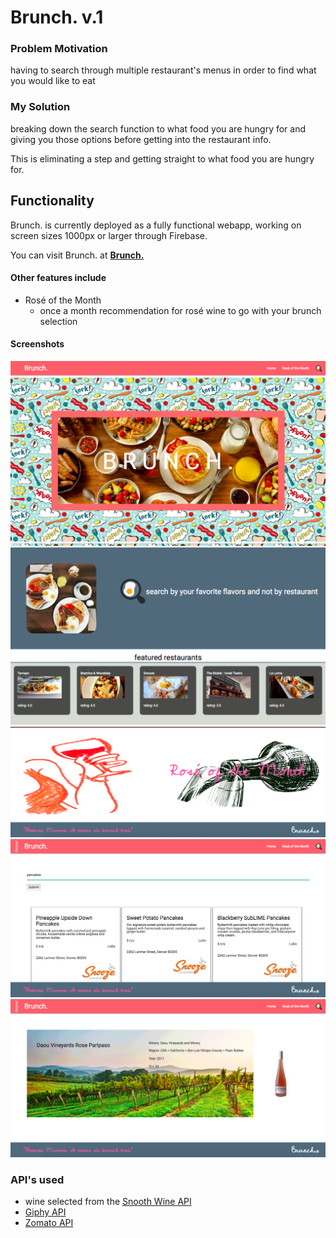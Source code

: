 # Brunch. v.1

### Problem Motivation
having to search through multiple restaurant's menus in order to find what you would like to eat

### My Solution
breaking down the search function to what food you are hungry for and giving you those options before getting into the restaurant info.

This is eliminating a step and getting straight to what food you are hungry for.

## Functionality
Brunch. is currently deployed as a fully functional webapp, working on screen sizes 1000px or larger through Firebase.

You can visit Brunch. at **[Brunch.](https://brunch-app-project-1.firebaseapp.com)**

#### Other features include
* Rosé of the Month
  * once a month recommendation for rosé wine to go with your brunch selection

#### Screenshots

![Home Screen](public/pictures/Home-Screen.png)
![Home - Search/Featured section](public/pictures/Search-Featured.png)
![Home - Rosé section](public/pictures/Rose-section.png)
![Search Page](public/pictures/Search-Page.png)
![Rosé Page](public/pictures/Rose-page.png)

### API's used
  * wine selected from the [Snooth Wine API](https://api.snooth.com/)
  * [Giphy API](https://developers.giphy.com/)
  * [Zomato API](https://developers.zomato.com/api)
